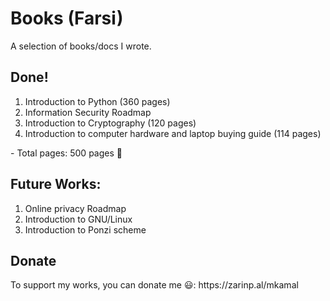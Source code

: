 <h1>Books (Farsi)</h1>
A selection of books/docs I wrote.

<h2>Done! </h2>
<ol>
  <li> Introduction to Python (360 pages)</li>
  <li> Information Security Roadmap</li>
  <li> Introduction to Cryptography (120 pages)</li>
  <li> Introduction to computer hardware and laptop buying guide (114 pages) </li>
</ol>
- Total pages: 500 pages 🙂

<h2> Future Works: </h2>
<ol>
  <li> Online privacy Roadmap</li>
  <li> Introduction to GNU/Linux</li>
  <li> Introduction to Ponzi scheme </li>
</ol>

<h2> Donate </h2>
To support my works, you can donate me 😃:
https://zarinp.al/mkamal

